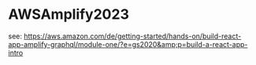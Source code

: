 # AWSAmplify2023
see: https://aws.amazon.com/de/getting-started/hands-on/build-react-app-amplify-graphql/module-one/?e=gs2020&amp;p=build-a-react-app-intro
